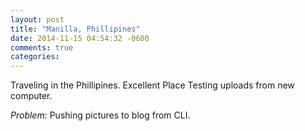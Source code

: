 ```yaml
---
layout: post
title: "Manilla, Phillipines"
date: 2014-11-15 04:54:32 -0600
comments: true
categories: 
---
```


Traveling in the Phillipines. Excellent Place
Testing uploads from new computer. 

*Problem:* 
Pushing pictures to blog from CLI. 